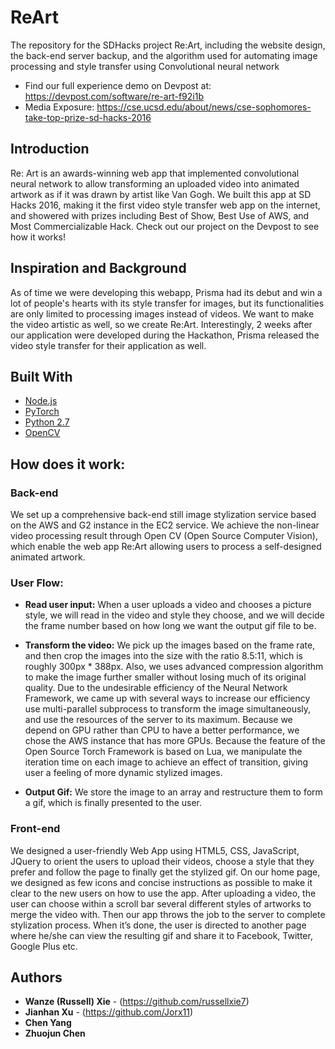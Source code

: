 # ReArt
The repository for the SDHacks project Re:Art, including the website design, the back-end server backup, and the algorithm used for automating image processing and style transfer using Convolutional neural network

* Find our full experience demo on Devpost at: https://devpost.com/software/re-art-f92i1b
* Media Exposure: https://cse.ucsd.edu/about/news/cse-sophomores-take-top-prize-sd-hacks-2016

## Introduction
Re: Art is an awards-winning web app that implemented convolutional neural network to allow transforming an uploaded video into animated artwork as if it was drawn by artist like Van Gogh. We built this app at SD Hacks 2016, making it the first video style transfer web app on the internet, and showered with prizes including Best of Show, Best Use of AWS, and Most Commercializable Hack. Check out our project on the Devpost to see how it works!

## Inspiration and Background
As of time we were developing this webapp, Prisma had its debut and win a lot of people's hearts with its style transfer for images, but its functionalities are only limited to processing images instead of videos. We want to make the video artistic as well, so we create Re:Art. Interestingly, 2 weeks after our application were developed during the Hackathon, Prisma released the video style transfer for their application as well.

## Built With

* [Node.js](https://nodejs.org/en/)
* [PyTorch](https://pytorch.org/)
* [Python 2.7](https://www.python.org/)
* [OpenCV](https://opencv.org/)


## How does it work:

### Back-end

We set up a comprehensive back-end still image stylization service based on the AWS and G2 instance in the EC2 service. We achieve the non-linear video processing result through Open CV (Open Source Computer Vision), which enable the web app Re:Art allowing users to process a self-designed animated artwork.

### User Flow:

* **Read user input:** When a user uploads a video and chooses a picture style, we will read in the video and style they choose, and we will decide the frame number based on how long we want the output gif file to be.

* **Transform the video:** We pick up the images based on the frame rate, and then crop the images into the size with the ratio 8.5:11, which is roughly 300px * 388px. Also, we uses advanced compression algorithm to make the image further smaller without losing much of its original quality. Due to the undesirable efficiency of the Neural Network Framework, we came up with several ways to increase our efficiency use multi-parallel subprocess to transform the image simultaneously, and use the resources of the server to its maximum. Because we depend on GPU rather than CPU to have a better performance, we chose the AWS instance that has more GPUs. Because the feature of the Open Source Torch Framework is based on Lua, we manipulate the iteration time on each image to achieve an effect of transition, giving user a feeling of more dynamic stylized images.

* **Output Gif:** We store the image to an array and restructure them to form a gif, which is finally presented to the user.

### Front-end

We designed a user-friendly Web App using HTML5, CSS, JavaScript, JQuery to orient the users to upload their videos, choose a style that they prefer and follow the page to finally get the stylized gif. On our home page, we designed as few icons and concise instructions as possible to make it clear to the new users on how to use the app. After uploading a video, the user can choose within a scroll bar several different styles of artworks to merge the video with. Then our app throws the job to the server to complete stylization process. When it’s done, the user is directed to another page where he/she can view the resulting gif and share it to Facebook, Twitter, Google Plus etc.

## Authors

* **Wanze (Russell) Xie** - (https://github.com/russellxie7)
* **Jianhan Xu** - (https://github.com/Jorx11)
* **Chen Yang**
* **Zhuojun Chen**

